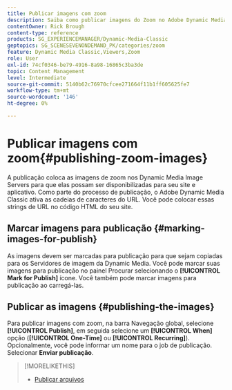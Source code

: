 ```yaml
---
title: Publicar imagens com zoom
description: Saiba como publicar imagens do Zoom no Adobe Dynamic Media Classic.
contentOwner: Rick Brough
content-type: reference
products: SG_EXPERIENCEMANAGER/Dynamic-Media-Classic
geptopics: SG_SCENESEVENONDEMAND_PK/categories/zoom
feature: Dynamic Media Classic,Viewers,Zoom
role: User
exl-id: 74cf0346-be79-4916-8a98-16865c3ba3de
topic: Content Management
level: Intermediate
source-git-commit: 5140b62c76970cfcee271664f11b1ff605625fe7
workflow-type: tm+mt
source-wordcount: '146'
ht-degree: 0%

---
```


# Publicar imagens com zoom{#publishing-zoom-images}

A publicação coloca as imagens de zoom nos Dynamic Media Image Servers para que elas possam ser disponibilizadas para seu site e aplicativo. Como parte do processo de publicação, o Adobe Dynamic Media Classic ativa as cadeias de caracteres do URL. Você pode colocar essas strings de URL no código HTML do seu site.

## Marcar imagens para publicação {#marking-images-for-publish}

As imagens devem ser marcadas para publicação para que sejam copiadas para os Servidores de imagem da Dynamic Media. Você pode marcar suas imagens para publicação no painel Procurar selecionando o **[!UICONTROL Mark for Publish]** ícone. Você também pode marcar imagens para publicação ao carregá-las.

## Publicar as imagens {#publishing-the-images}

Para publicar imagens com zoom, na barra Navegação global, selecione **[!UICONTROL Publish]**, em seguida selecione um **[!UICONTROL When]** opção (**[!UICONTROL One-Time]** ou **[!UICONTROL Recurring]**). Opcionalmente, você pode informar um nome para o job de publicação. Selecionar **Enviar publicação**.

>[!MORELIKETHIS]
>
>* [Publicar arquivos](publishing-files.md#publishing_files)
